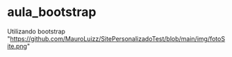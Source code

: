 # aula_bootstrap
Utilizando bootstrap
"https://github.com/MauroLuizz/SitePersonalizadoTest/blob/main/img/fotoSite.png"
